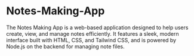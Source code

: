 # Notes-Making-App
The Notes Making App is a web-based application designed to help users create, view, and manage notes efficiently. It features a sleek, modern interface built with HTML, CSS, and Tailwind CSS, and is powered by Node.js on the backend for managing note files.
